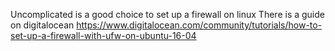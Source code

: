 Uncomplicated is a good choice to set up a firewall on linux
There is a guide on digitalocean
https://www.digitalocean.com/community/tutorials/how-to-set-up-a-firewall-with-ufw-on-ubuntu-16-04
